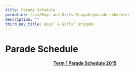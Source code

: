 ```yaml
---
title: Parade Schedule
permalink: /cca/Boys-and-Girls-Brigade/parade-schedule/
description: ""
third_nav_title: Boys’ & Girls’ Brigade
---
```

# Parade Schedule
<p style="text-align: center;"><b><u>Term 1 Parade Schedule 2015</u></b></p>